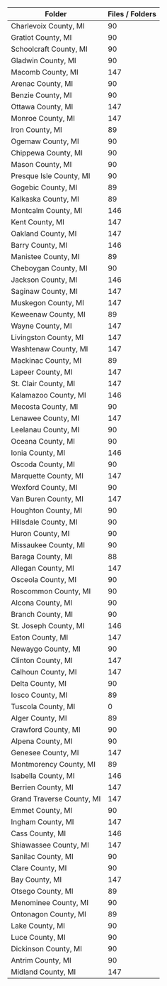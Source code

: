 | Folder                    |   Files / Folders |
|---------------------------|-------------------|
| Charlevoix County, MI     |                90 |
| Gratiot County, MI        |                90 |
| Schoolcraft County, MI    |                90 |
| Gladwin County, MI        |                90 |
| Macomb County, MI         |               147 |
| Arenac County, MI         |                90 |
| Benzie County, MI         |                90 |
| Ottawa County, MI         |               147 |
| Monroe County, MI         |               147 |
| Iron County, MI           |                89 |
| Ogemaw County, MI         |                90 |
| Chippewa County, MI       |                90 |
| Mason County, MI          |                90 |
| Presque Isle County, MI   |                90 |
| Gogebic County, MI        |                89 |
| Kalkaska County, MI       |                89 |
| Montcalm County, MI       |               146 |
| Kent County, MI           |               147 |
| Oakland County, MI        |               147 |
| Barry County, MI          |               146 |
| Manistee County, MI       |                89 |
| Cheboygan County, MI      |                90 |
| Jackson County, MI        |               146 |
| Saginaw County, MI        |               147 |
| Muskegon County, MI       |               147 |
| Keweenaw County, MI       |                89 |
| Wayne County, MI          |               147 |
| Livingston County, MI     |               147 |
| Washtenaw County, MI      |               147 |
| Mackinac County, MI       |                89 |
| Lapeer County, MI         |               147 |
| St. Clair County, MI      |               147 |
| Kalamazoo County, MI      |               146 |
| Mecosta County, MI        |                90 |
| Lenawee County, MI        |               147 |
| Leelanau County, MI       |                90 |
| Oceana County, MI         |                90 |
| Ionia County, MI          |               146 |
| Oscoda County, MI         |                90 |
| Marquette County, MI      |               147 |
| Wexford County, MI        |                90 |
| Van Buren County, MI      |               147 |
| Houghton County, MI       |                90 |
| Hillsdale County, MI      |                90 |
| Huron County, MI          |                90 |
| Missaukee County, MI      |                90 |
| Baraga County, MI         |                88 |
| Allegan County, MI        |               147 |
| Osceola County, MI        |                90 |
| Roscommon County, MI      |                90 |
| Alcona County, MI         |                90 |
| Branch County, MI         |                90 |
| St. Joseph County, MI     |               146 |
| Eaton County, MI          |               147 |
| Newaygo County, MI        |                90 |
| Clinton County, MI        |               147 |
| Calhoun County, MI        |               147 |
| Delta County, MI          |                90 |
| Iosco County, MI          |                89 |
| Tuscola County, MI        |                 0 |
| Alger County, MI          |                89 |
| Crawford County, MI       |                90 |
| Alpena County, MI         |                90 |
| Genesee County, MI        |               147 |
| Montmorency County, MI    |                89 |
| Isabella County, MI       |               146 |
| Berrien County, MI        |               147 |
| Grand Traverse County, MI |               147 |
| Emmet County, MI          |                90 |
| Ingham County, MI         |               147 |
| Cass County, MI           |               146 |
| Shiawassee County, MI     |               147 |
| Sanilac County, MI        |                90 |
| Clare County, MI          |                90 |
| Bay County, MI            |               147 |
| Otsego County, MI         |                89 |
| Menominee County, MI      |                90 |
| Ontonagon County, MI      |                89 |
| Lake County, MI           |                90 |
| Luce County, MI           |                90 |
| Dickinson County, MI      |                90 |
| Antrim County, MI         |                90 |
| Midland County, MI        |               147 |